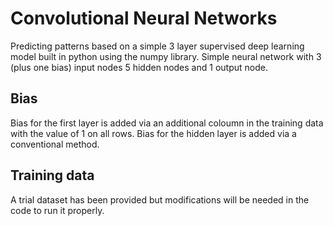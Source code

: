 # Convolutional Neural Networks
Predicting patterns based on a simple 3 layer supervised deep learning model built in python using the numpy library.
Simple neural network with 3 (plus one bias) input nodes 5 hidden nodes and 1 output node.
## Bias
Bias for the first layer is added via an additional coloumn in the training data with the value of 1 on all rows.
Bias for the hidden layer is added via a conventional method.
## Training data
A trial dataset has been provided but modifications will be needed in the code to run it properly. 
